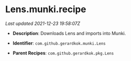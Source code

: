 # Lens.munki.recipe

_Last updated 2021-12-23 19:58:07Z_

- **Description**: Downloads Lens and imports into Munki.

- **Identifier**: `com.github.gerardkok.munki.Lens`

- **Parent Recipes**: `com.github.gerardkok.pkg.Lens`